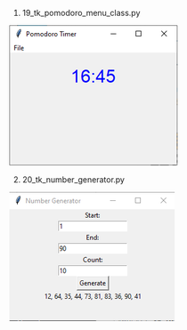 1. 19_tk_pomodoro_menu_class.py

![img](Capture.PNG)

2. 20_tk_number_generator.py

![img](img_20.png)